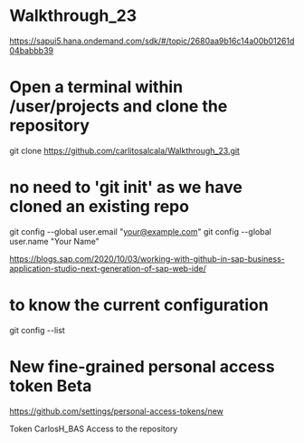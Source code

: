 # Walkthrough_23
https://sapui5.hana.ondemand.com/sdk/#/topic/2680aa9b16c14a00b01261d04babbb39


# Open a terminal within /user/projects and clone the repository
git clone https://github.com/carlitosalcala/Walkthrough_23.git

# no need to 'git init' as we have cloned an existing repo
​git config --global user.email "your@example.com"
git config --global user.name "Your Name"

https://blogs.sap.com/2020/10/03/working-with-github-in-sap-business-application-studio-next-generation-of-sap-web-ide/

# to know the current configuration
git config --list

# New fine-grained personal access token Beta
https://github.com/settings/personal-access-tokens/new

Token CarlosH_BAS
Access to the repository

